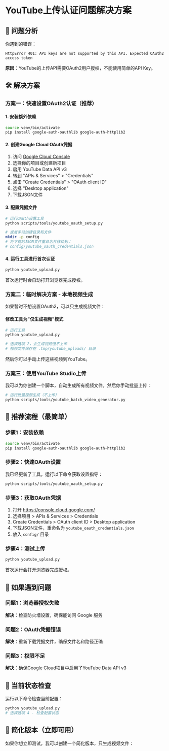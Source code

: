# YouTube上传认证问题解决方案

## 🚨 问题分析

你遇到的错误：
```
HttpError 401: API keys are not supported by this API. Expected OAuth2 access token
```

**原因**：YouTube的上传API需要OAuth2用户授权，不能使用简单的API Key。

## 🛠️ 解决方案

### 方案一：快速设置OAuth2认证（推荐）

#### 1. 安装额外依赖
```bash
source venv/bin/activate
pip install google-auth-oauthlib google-auth-httplib2
```

#### 2. 创建Google Cloud OAuth凭据
1. 访问 [Google Cloud Console](https://console.cloud.google.com/)
2. 选择你的项目或创建新项目
3. 启用 YouTube Data API v3
4. 转到 "APIs & Services" > "Credentials" 
5. 点击 "Create Credentials" > "OAuth client ID"
6. 选择 "Desktop application"
7. 下载JSON文件

#### 3. 配置凭据文件
```bash
# 运行OAuth设置工具
python scripts/tools/youtube_oauth_setup.py

# 或者手动创建目录和文件
mkdir -p config
# 将下载的JSON文件重命名并移动到：
# config/youtube_oauth_credentials.json
```

#### 4. 运行工具进行首次认证
```bash
python youtube_upload.py
```
首次运行时会自动打开浏览器完成授权。

### 方案二：临时解决方案 - 本地视频生成

如果暂时不想设置OAuth2，可以只生成视频文件：

#### 修改工具为"仅生成视频"模式
```bash
# 运行工具
python youtube_upload.py

# 选择选项 2，会生成视频但不上传
# 视频文件保存在 .tmp/youtube_uploads/ 目录
```

然后你可以手动上传这些视频到YouTube。

### 方案三：使用YouTube Studio上传

我可以为你创建一个脚本，自动生成所有视频文件，然后你手动批量上传：

```bash
# 运行批量视频生成（不上传）
python scripts/tools/youtube_batch_video_generator.py
```

## 🚀 推荐流程（最简单）

### 步骤1：安装依赖
```bash
source venv/bin/activate
pip install google-auth-oauthlib google-auth-httplib2
```

### 步骤2：快速OAuth设置
我已经更新了工具，运行以下命令获取设置指导：
```bash
python scripts/tools/youtube_oauth_setup.py
```

### 步骤3：获取OAuth凭据
1. 打开 https://console.cloud.google.com/
2. 选择项目 > APIs & Services > Credentials
3. Create Credentials > OAuth client ID > Desktop application
4. 下载JSON文件，重命名为 `youtube_oauth_credentials.json`
5. 放入 `config/` 目录

### 步骤4：测试上传
```bash
python youtube_upload.py
```
首次运行会打开浏览器完成授权。

## 🔧 如果遇到问题

### 问题1：浏览器授权失败
**解决**：检查防火墙设置，确保能访问 Google 服务

### 问题2：OAuth凭据错误
**解决**：重新下载凭据文件，确保文件名和路径正确

### 问题3：权限不足
**解决**：确保Google Cloud项目中启用了YouTube Data API v3

## 📝 当前状态检查

运行以下命令检查当前配置：
```bash
python youtube_upload.py
# 选择选项 4 - 检查配置状态
```

## 🎯 简化版本（立即可用）

如果你想立即测试，我可以创建一个简化版本，只生成视频文件：